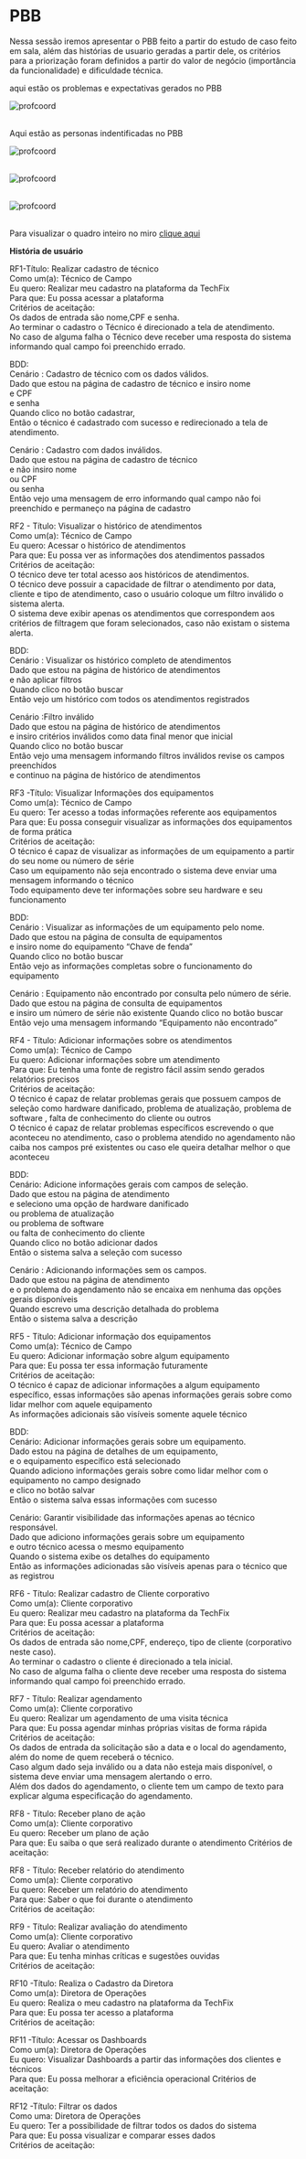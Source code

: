 # **PBB**

Nessa sessão iremos apresentar o PBB feito a partir do estudo de caso feito em sala, além das histórias de usuario geradas a partir dele,  os critérios para a priorização foram definidos a partir do valor de negócio (importância da funcionalidade) e dificuldade técnica.

aqui estão os problemas e expectativas gerados no PBB

![profcoord](../imagens/problems.png)<br><br>
 
Aqui estão as personas indentificadas no PBB<br>

![profcoord](../imagens/tecnico.png)<br><br>

![profcoord](../imagens/cliente1.png)<br><br>

![profcoord](../imagens/diretora.png)<br><br>

Para visualizar o quadro inteiro no miro [clique aqui](https://miro.com/welcomeonboard/bkJ0RkVGcEo3ckYzalRWc3A4bUo1VW8wTWdrTVE5Q2tNVFpMUzRwSmd2QTAvbXh5a0NKRVRsb0wweUhUY3YvSmZwOEgwbnJ2TVNRNVRldlJKVHg1VURhaDhnZlFJc1JUVmhkdzVvRldmWlFBdUpNLzdvWm1wYXczbk45YWNDUWYhZQ==?share_link_id=955382334203)

**História de usuário**

RF1-Título: Realizar cadastro de técnico  
Como um(a): Técnico de Campo  
Eu quero: Realizar meu cadastro na plataforma da TechFix  
Para que: Eu possa acessar a plataforma  
Critérios de aceitação:  
Os dados de entrada são nome,CPF e senha.  
Ao terminar o cadastro o Técnico é direcionado a tela de atendimento.  
No caso de alguma falha o Técnico deve receber uma resposta do sistema informando qual campo foi preenchido errado.  

BDD:   
Cenário : Cadastro de técnico com os dados válidos.  
Dado que estou na página  de cadastro de técnico 
e insiro nome   
e CPF  
e senha   
Quando clico no botão cadastrar,   
Então o técnico é cadastrado com sucesso e redirecionado a tela de atendimento.

Cenário : Cadastro com dados inválidos.  
Dado que estou na página  de cadastro de técnico   
e não insiro nome  
	ou CPF  
ou senha  
Então vejo uma mensagem de erro informando qual campo não foi preenchido
e permaneço na página de cadastro 
	
RF2 - Título: Visualizar o histórico de atendimentos  
Como um(a): Técnico de Campo  
Eu quero: Acessar o histórico de atendimentos  
Para que: Eu possa ver as informações dos atendimentos passados  
Critérios de aceitação:  
 O técnico deve ter total acesso aos históricos de atendimentos.  
O técnico deve possuir a capacidade de filtrar o atendimento por data, cliente e tipo de atendimento, caso o usuário coloque um filtro inválido o sistema alerta.  
O sistema deve exibir apenas os atendimentos que correspondem aos critérios de filtragem que foram selecionados, caso não existam o sistema alerta. 

BDD:   
Cenário : Visualizar os histórico completo de atendimentos   
Dado que estou na página de histórico de atendimentos  
e não aplicar filtros  
Quando clico no botão buscar  
Então vejo um histórico com todos os atendimentos registrados  

Cenário :Filtro inválido  
Dado que estou na página de histórico de atendimentos    
e insiro critérios inválidos como data final menor que inicial  
Quando clico no botão buscar   
Então vejo uma mensagem informando filtros inválidos revise os campos preenchidos  
e continuo na página de histórico de atendimentos

RF3 -Título: Visualizar Informações dos equipamentos  
Como um(a): Técnico de Campo  
Eu quero: Ter acesso a todas informações referente aos equipamentos  
Para que: Eu possa conseguir visualizar as informações dos equipamentos de forma prática  
Critérios de aceitação:  
O técnico é capaz de visualizar as informações de um equipamento a partir do seu nome ou número de série  
Caso um equipamento não seja encontrado o sistema deve enviar uma mensagem informando o técnico  
Todo equipamento deve ter informações sobre seu hardware e seu funcionamento  

BDD:   
Cenário : Visualizar as informações de um equipamento pelo nome.  
Dado que estou na página de consulta de equipamentos   
e insiro nome do equipamento “Chave de fenda”  
Quando clico no botão buscar  
Então vejo as informações completas sobre o funcionamento do equipamento  

Cenário : Equipamento não encontrado por consulta pelo número de série.
Dado que estou na página de consulta de equipamentos  
e insiro um número de série não existente
Quando clico no botão buscar 
Então vejo uma mensagem informando “Equipamento não encontrado”

RF4 - Título: Adicionar informações sobre os atendimentos  
Como um(a): Técnico de Campo  
Eu quero: Adicionar informações sobre um atendimento  
Para que: Eu tenha uma fonte de registro fácil assim sendo gerados relatórios precisos   
Critérios de aceitação:  
O técnico é capaz de relatar problemas gerais que possuem campos de seleção como hardware danificado, problema de atualização, problema de software , falta de conhecimento do cliente ou outros  
O técnico é capaz de relatar problemas específicos escrevendo o que aconteceu no atendimento, caso o problema atendido no agendamento não caiba nos campos pré existentes ou caso ele queira detalhar melhor o que aconteceu  

BDD:   
Cenário: Adicione informações gerais com campos de seleção.  
Dado que estou na página de atendimento  
e seleciono uma opção de hardware danificado  
ou problema de atualização  
ou problema de software  
ou falta de conhecimento do cliente   
Quando clico no botão adicionar dados  
Então o sistema salva a seleção com sucesso


Cenário : Adicionando informações sem os campos.  
Dado que estou na página de atendimento  
e o problema do agendamento não se encaixa em nenhuma das opções gerais disponíveis  
Quando escrevo uma descrição detalhada do problema  
Então o sistema salva a descrição  


RF5 - Título: Adicionar informação dos equipamentos  
Como um(a): Técnico de Campo  
Eu quero: Adicionar informação sobre algum equipamento  
Para que: Eu possa ter essa informação futuramente  
Critérios de aceitação:  
O técnico é capaz de adicionar informações a algum equipamento específico, essas informações são apenas informações gerais sobre como lidar melhor com aquele equipamento  
As informações adicionais são visíveis somente aquele técnico  

BDD:   
Cenário: Adicionar informações gerais sobre um equipamento.   
Dado estou na página de detalhes de um equipamento,   
e o equipamento específico está selecionado   
Quando adiciono informações gerais sobre como lidar melhor com o equipamento no campo designado  
e clico no botão salvar   
Então o sistema salva essas informações com sucesso  

Cenário: Garantir visibilidade das informações apenas ao técnico
responsável.   
Dado que adiciono informações gerais sobre um equipamento   
e outro técnico acessa o mesmo equipamento   
Quando o sistema exibe os detalhes do equipamento   
Então as informações adicionadas são visíveis apenas para o técnico que as registrou  

RF6 - Título: Realizar cadastro de Cliente corporativo  
Como um(a): Cliente corporativo   
Eu quero: Realizar meu cadastro na plataforma da TechFix  
Para que: Eu possa acessar a plataforma  
Critérios de aceitação:  
Os dados de entrada são nome,CPF, endereço, tipo de cliente (corporativo neste caso).  
Ao terminar o cadastro o cliente é direcionado a tela inicial.  
No caso de alguma falha o cliente deve receber uma resposta do sistema informando qual campo foi preenchido errado.  

RF7 - Título: Realizar agendamento  
Como um(a): Cliente corporativo   
Eu quero: Realizar um agendamento de uma visita técnica  
Para que: Eu possa agendar minhas próprias visitas de forma rápida  
Critérios de aceitação:  
Os dados de entrada da solicitação são a data e o local do agendamento, além do nome de quem receberá o técnico.  
Caso algum dado seja inválido ou a data não esteja mais disponível, o sistema deve enviar uma mensagem alertando o erro.  
Além dos dados do agendamento, o cliente tem um campo de texto para explicar alguma especificação do agendamento.  

RF8 - Título: Receber plano de ação  
Como um(a): Cliente corporativo  
Eu quero: Receber um plano de ação  
Para que: Eu saiba o que será realizado durante o atendimento
Critérios de aceitação:

RF8 - Título: Receber relatório do atendimento  
Como um(a): Cliente corporativo  
Eu quero: Receber um relatório do atendimento  
Para que: Saber o que foi durante o atendimento  
Critérios de aceitação:

RF9 - Título: Realizar avaliação do atendimento  
Como um(a):  Cliente corporativo  
Eu quero: Avaliar o atendimento  
Para que: Eu tenha minhas críticas e sugestões ouvidas  
Critérios de aceitação:

RF10 -Título: Realiza o Cadastro da Diretora  
Como um(a): Diretora de Operações  
Eu quero: Realiza o meu cadastro na plataforma da TechFix  
Para que: Eu possa ter acesso a plataforma  
Critérios de aceitação:

RF11 -Título: Acessar os Dashboards  
Como um(a): Diretora de Operações  
Eu quero: Visualizar Dashboards a partir das informações dos clientes e técnicos  
Para que: Eu possa melhorar a eficiência operacional
Critérios de aceitação:

RF12 -Título: Filtrar os dados  
Como uma: Diretora de Operações  
Eu quero: Ter a possibilidade de filtrar todos os dados do sistema  
Para que: Eu possa visualizar e comparar esses dados  
Critérios de aceitação:
